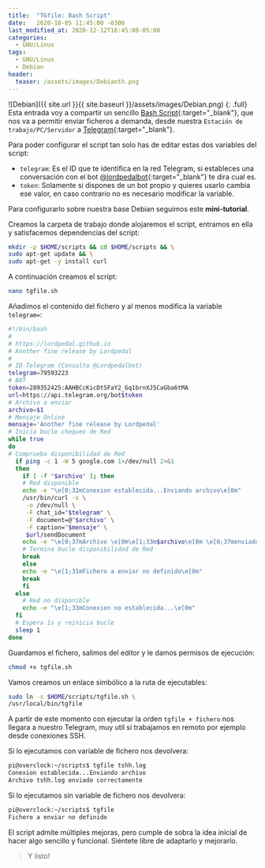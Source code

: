 ```yaml
---
title:  "TGfile: Bash Script"
date:   2020-10-05 11:45:00 -0300
last_modified_at: 2020-12-12T16:45:00-05:00
categories:
  - GNU/Linux
tags:
  - GNU/Linux
  - Debian
header:
  teaser: /assets/images/Debianth.png
---
```


![Debian]({{ site.url }}{{ site.baseurl }}/assets/images/Debian.png)
{: .full}
Esta entrada voy a compartir un sencillo [Bash Script](https://es.wikipedia.org/wiki/Bash){:target="_blank"}, que nos va a permitir enviar ficheros a demanda, desde nuestra `Estación de trabajo/PC/Servidor` a [Telegram](https://web.telegram.org/){:target="_blank"}.

Para poder configurar el script tan solo has de editar estas dos variables del script:

- `telegram`: Es el ID que te identifica en la red Telegram, si estableces una conversación con el bot [@lordpedalbot](https://t.me/Lordpedalbot){:target="_blank"} te dira cual es.
- `token`: Solamente si dispones de un bot propio y quieres usarlo cambia ese valor, en caso contrario no es necesario modificar la variable.

Para configurarlo sobre nuestra base Debian seguimos este **mini-tutorial**. 

Creamos la carpeta de trabajo donde alojaremos el script, entramos en ella y satisfacemos dependencias del script:

```bash
mkdir -p $HOME/scripts && cd $HOME/scripts && \
sudo apt-get update && \
sudo apt-get -y install curl
```

A continuación creamos el script:

```bash
nano tgfile.sh
```

Añadimos el contenido del fichero y al menos modifica la variable `telegram=`:

```bash
#!/bin/bash
#
# https://lordpedal.github.io
# Another fine release by Lordpedal
#
# ID Telegram (Consulta @Lordpedalbot)
telegram=79593223
# BOT
token=289352425:AAHBCcKicDtSFaY2_Gq1brnXJ5CaGba6tMA
url=https://api.telegram.org/bot$token
# Archivo a enviar
archivo=$1
# Mensaje Online
mensaje='Another fine release by Lordpedal'
# Inicia bucle chequeo de Red
while true
do
# Comprueba disponibilidad de Red
  if ping -c 1 -W 5 google.com 1>/dev/null 2>&1
  then
    if [ -f "$archivo" ]; then
    # Red disponible
    echo -e "\e[0;32mConexion establecida...Enviando archivo\e[0m"
    /usr/bin/curl -s \
     -o /dev/null \
     -F chat_id="$telegram" \
     -F document=@"$archivo" \
     -F caption="$mensaje" \
     $url/sendDocument
    echo -e "\e[0;37mArchivo \e[0m\e[1;33m$archivo\e[0m \e[0;37menviado correctamente\e[0m"
    # Termina bucle disponibilidad de Red
    break
    else
    echo -e "\e[1;31mFichero a enviar no definido\e[0m"
    break
    fi
  else
    # Red no disponible
    echo -e "\e[1;33mConexion no establecida...\e[0m"
  fi
  # Espera 1s y reinicia bucle
  sleep 1
done
```

Guardamos el fichero, salimos del editor y le damos permisos de ejecución:

```bash
chmod +x tgfile.sh
```

Vamos creamos un enlace simbólico a la ruta de ejecutables:

```bash
sudo ln -s $HOME/scripts/tgfile.sh \
/usr/local/bin/tgfile
```

A partir de este momento con ejecutar la orden `tgfile + fichero` nos llegara a nuestro Telegram, muy util si trabajamos en remoto por ejemplo desde conexiones SSH.

Si lo ejecutamos con variable de fichero nos devolvera:

```bash
pi@overclock:~/scripts$ tgfile tshh.log
Conexion establecida...Enviando archivo
Archivo tshh.log enviado correctamente
```

Si lo ejecutamos sin variable de fichero nos devolvera:

```bash
pi@overclock:~/scripts$ tgfile
Fichero a enviar no definido
```

El script admite múltiples mejoras, pero cumple de sobra la idea inicial de hacer algo sencillo y funcional. Siéntete libre de adaptarlo y mejorarlo.


> Y listo!
